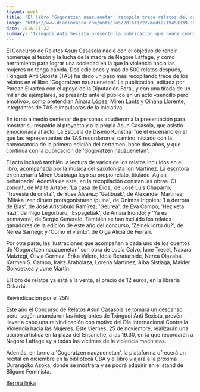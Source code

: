 ```yaml
---
layout: post
title: "El libro 'Gogoratzen nauzuenetan' recopila trece relatos del certamen Asun Casasola"
image: "http://www.diariovasco.com/noticias/201611/22/media/19451839.JPG"
date: 2016-11-22
summary: "Txingudi Anti Sexista presentó la publicación que reúne cuentos del concurso literario"
---
```


El Concurso de Relatos Asun Casasola nació con el objetivo de rendir homenaje al tesón y la lucha de la madre de Nagore Laffage, y como herramienta para lograr una sociedad en la que la violencia hacia las mujeres no tenga cabida. Dos ediciones y más de 500 relatos después, Txingudi Anti Sexista (TAS) ha dado un paso más recopilando trece de los relatos en el libro 'Gogoratzen nauzuenetan'. La publicación, editada por Parean Elkartea con el apoyo de la Diputación Foral, y con una tirada de un millar de ejemplares, se presentó ante el público en un acto «sencillo pero emotivo», como pretendían Ainara López, Miren Lantz y Oihana Llorente, integrantes de TAS e impulsoras de la iniciativa.

En torno a medio centenar de personas acudieron a la presentación para mostrar su respaldo al proyecto y a la propia Asun Casasola, que asistió emocionada al acto. La Escuela de Diseño Kunsthal fue el escenario en el que las representantes de TAS recordaron el camino iniciado con la convocatoria de la primera edición del certamen, hace dos años, y que continúa con la publicación de 'Gogoratzen nauzuenetan'.

El acto incluyó también la lectura de varios de los relatos incluidos en el libro, acompañada por la música del saxofonista Ion Martínez. La escritora errenteriarra Miren Usabiaga leyó su propio relato, titulado 'Agian, beharbada'. Además de este, en la recopilación constan las obras 'Oi zorion!', de Maite Artabe; 'La casa de Dios', de José Luis Chaparro; 'Travesía de cristal', de Yose Álvarez; 'Gatibuak', de Alexander Martínez; 'Milaka izen dituen protagonistaren ipuina', de Onintza Irigoien; 'La derrota de Blas', de José Aristóbulo Ramírez; 'Geurea', de Eva Campo; 'Heziketa hazi', de Iñigo Legorburu, 'Espagetiak', de Amaia Iriondo; y 'Ya es primavera', de Sergio Generelo. También se han incluido los relatos ganadores de la edición de este año del concurso, 'Zeinek lortu du?', de Nerea Sarriegi; y 'Como el viento', de Olga Alicia de Ferrari.


Por otra parte, las ilustraciones que acompañan a cada uno de los cuentos de 'Gogoratzen nauzuenetan' son obra de Lucía Calvo, Iune Trecet, Naxara Maiztegi, Olivia Gormaz, Erika Valero, Idoia Beratarbide, Nerea Olazabal, Karmen S. Campo, Iraitz Arabolaza, Lorena Martínez, Alba Sistiaga, Maider Goikoetxea y June Martín.

El libro de relatos ya está a la venta, al precio de 12 euros, en la librería Oskarbi.

Reivindicación por el 25N

Este año el Concurso de Relatos Asun Casasola se tomará un descanso pero, según anunciaron las integrantes de Txingudi Anti Sexista, prevén llevar a cabo una reivindicación con motivo del Día Internacional Contra la Violencia hacia las Mujeres. Este viernes, 25 de noviembre, realizarán una acción artística en la plaza del Ensanche, a las 19.30, en la que recordarán a Nagore Laffage «y a todas las víctimas de la violencia machista».

Además, en torno a 'Gogoratzen nauzuenetan', la plataforma ofrecerá un recital en diciembre en la biblioteca CBA y el libro viajará a la próxima Durangoko Azoka, donde se mostrará y se podrá adquirir en el stand de Bilgune Feminista.

[Berrira linka](http://www.diariovasco.com/bidasoa/irun/201611/22/libro-gogoratzen-nauzuenetan-recopila-20161122001829-v.html)
